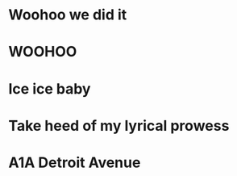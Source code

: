 # Woohoo we did it

# WOOHOO

# Ice ice baby

# Take heed of my lyrical prowess

# A1A Detroit Avenue
